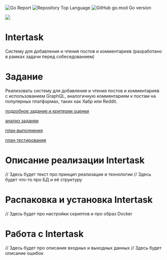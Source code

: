 ![Go Report](https://goreportcard.com/badge/github.com/AntonTyurin87/Intertask) ![Repository Top Language](https://img.shields.io/github/languages/top/AntonTyurin87/Intertask) ![GitHub go.mod Go version](https://img.shields.io/github/go-mod/go-version/AntonTyurin87/Intertask)

<a href="https://codeclimate.com/github/AntonTyurin87/Intertask/maintainability"><img src="https://api.codeclimate.com/v1/badges/01c7db710db54263326d/maintainability" /></a>


# Intertask
Систему для добавления и чтения постов и комментариев
(разработано в рамках задачи перед собеседованием)

# Задание

Реализовать систему для добавления и чтения постов и комментариев с использованием GraphQL, аналогичную комментариям к постам на популярных платформах, таких как Хабр или Reddit.

<c>[подробное задание и критерии оценки](https://github.com/AntonTyurin87/Intertask/blob/main/docs/Task_text.md)</c>

<c> [анализ заданяи](https://github.com/AntonTyurin87/Intertask/blob/main/docs/analisis.md) </c>

<c> [план выполнения](https://github.com/AntonTyurin87/Intertask/blob/main/docs/work_plan.md) </c>

<c> [план тестирования](https://github.com/AntonTyurin87/Intertask/blob/main/docs/test_plan.md) </c>

# Описание реализации Intertask

// Здесь будет текст про принцип реализации и технологии
// Здесь будет что-то про БД и её структуру

# Распаковка и установка Intertask

// Здесь будет про настройки скриптов и про образ Docker

# Работа с Intertask

// Здесь будет про описание входных и выходных данных
// Здесь будет описание ошибок
